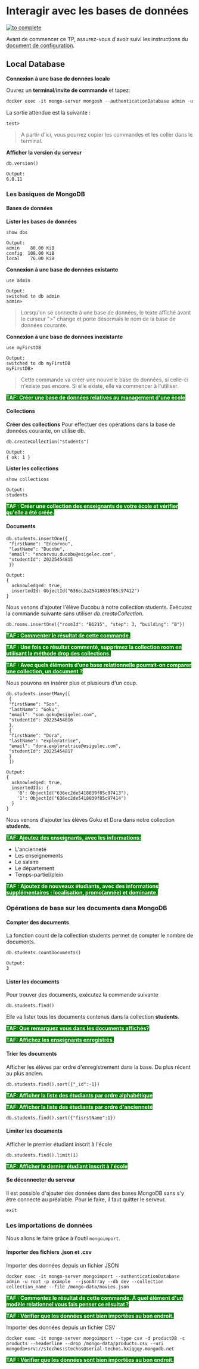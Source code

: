 # Interagir avec les bases de données
[![to complete](https://img.shields.io/badge/TP_1_:_MongoDB_Basics-2ea44f)](#)

Avant de commencer ce TP, assurez-vous d'avoir suivi les instructions du [document de configuration](connect-to-mongo.md).
## Local Database
**Connexion à une base de données locale**

Ouvrez un **terminal**/**invite de commande** et tapez:
```PowerShell
docker exec -it mongo-server mongosh --authenticationDatabase admin -u root -p example
```
La sortie attendue est la suivante :
```JS
test> 
```
> A partir d'ici, vous pourrez copier les commandes et les coller dans le terminal.

**Afficher la version du serveur**
```JS
db.version()
```
```JS
Output:
6.0.11
```
### Les basiques de MongoDB
#### Bases de données
**Lister les bases de données**
```JS
show dbs
```
```JS
Output:
admin    80.00 KiB
config  108.00 KiB
local    76.00 KiB
```
**Connexion à une base de données existante**
```JS
use admin
```
```JS
Output:
switched to db admin
admin>
```
> Lorsqu'on se connecte à une base de données, le texte affiché avant le curseur ">" change et porte désormais le nom de la base de données courante.

**Connexion à une base de données inexistante**
```JS
use myFirstDB
```
```JS
Output:
switched to db myFirstDB
myFirstDB>
```
>Cette commande va créer une nouvelle base de données, si celle-ci n'existe pas encore. Si elle existe, elle va commencer à l'utiliser. 

<span style="background : green ; color : white">**TAF: Créer une base de données relatives au management d'une école**

#### Collections
**Créer des collections**
Pour effectuer des opérations dans la base de données courante, on utilise db.
```JS
db.createCollection("students")
```
```JS
Output:
{ ok: 1 }
```
**Lister les collections**
```JS
show collections
```
```JS
Output:
students
```
<span style="background : green ; color : white">**TAF : Créer une collection des enseignants de votre école et vérifier qu'elle a été créée.**

#### Documents
```JS
db.students.insertOne({
 "firstName": "Encorvou",
 "lastName": "Ducobu",
 "email": "encorvou.ducobu@esigelec.com",
 "studentId": 20225454815
 })
```

```JS
Output:
{
  acknowledged: true,
  insertedId: ObjectId("636ec2a25418039f85c97412")
}
```
Nous venons d'ajouter l'élève Ducobu à notre collection students.
Exécutez la commande suivante sans utiliser *db.createCollection*.
```JS
db.rooms.insertOne({"roomId": "B1215", "step": 3, "building": "B"})
```
<span style="background : green ; color : white">**TAF : Commenter le résultat de cette commande.**</span>

<span style="background : green ; color : white">**TAF : Une fois ce résultat commenté, supprimez la collection room en utilisant la méthode drop des collections.**</span>

<span style="background : green ; color : white">**TAF : Avec quels éléments d’une base relationnelle pourrait-on comparer une collection, un document ?**</span>

Nous pouvons en insérer plus et plusieurs d'un coup.
```JS
db.students.insertMany([
 {
 "firstName": "Son",
 "lastName": "Goku",
 "email": "son.goku@esigelec.com",
 "studentId": 20225454816
 },
 {
 "firstName": "Dora",
 "lastName": "exploratrice",
 "email": "dora.exploratrice@esigelec.com",
 "studentId": 20225454817
 }
 ])
```
```JS
Output:
{
  acknowledged: true,
  insertedIds: {
    '0': ObjectId("636ec2de5418039f85c97413"),
    '1': ObjectId("636ec2de5418039f85c97414")
  }
}
```
Nous venons d'ajouter les élèves Goku et Dora dans notre collection **students.**

<span style="background : green ; color : white">**TAF: Ajoutez des enseignants, avec les informations:**
- L'ancienneté
- Les enseignements
- Le salaire
- Le département
- Temps-partiel/plein

<span style="background : green ; color : white">**TAF : Ajoutez de nouveaux étudiants, avec des informations supplémentaires : localisation, promo(année) et dominante.**

### Opérations de base sur les documents dans MongoDB
#### Compter des documents
La fonction count de la collection students permet de compter le nombre de documents.
```JS
db.students.countDocuments()
```
```JS
Output:
3
```

#### Lister les documents
Pour trouver des documents, exécutez la commande suivante
```JS
db.students.find()
```
Elle va lister tous les documents contenus dans la collection **students**.

<span style="background : green ; color : white">**TAF: Que remarquez vous dans les documents affichés?**

<span style="background : green ; color : white">**TAF: Affichez les enseignants enregistrés.**
#### Trier les documents
Afficher les élèves par ordre d'enregistrement dans la base. Du plus récent au plus ancien.
```JS
db.students.find().sort({"_id":-1})
```
<span style="background : green ; color : white">**TAF: Afficher la liste des étudiants par ordre alphabétique**

<span style="background : green ; color : white">**TAF: Afficher la liste des étudiants par ordre d'ancienneté**
```JS
db.students.find().sort({"fisrstName":1})
```
#### Limiter les documents
Afficher le premier étudiant inscrit à l'école
```JS
db.students.find().limit(1)
```
<span style="background : green ; color : white">**TAF: Afficher le dernier étudiant inscrit à l'école**
#### Se déconnecter du serveur
Il est possible d'ajouter des données dans des bases MongoDB sans s'y être connecté au préalable. Pour le faire, il faut quitter le serveur.
```JS
exit
```
### Les importations de données
Nous allons le faire grâce à l'outil `mongoimport`.
#### Importer des fichiers .json et .csv
Importer des données depuis un fichier JSON
```shell
docker exec -it mongo-server mongoimport --authenticationDatabase admin -u root -p example  --jsonArray --db dev --collection collection_name --file /mongo-data/movies.json
```
<span style="background : green ; color : white">**TAF : Commentez le résultat de cette commande. À quel élément d'un modèle relationnel vous fais penser ce résultat ?**

<span style="background : green ; color : white">**TAF : Vérifier que les données sont bien importées au bon endroit.**

Importer des données depuis un fichier CSV
```shell
docker exec -it mongo-server mongoimport --type csv -d productDB -c products --headerline --drop /mongo-data/products.csv --uri mongodb+srv://stechos:stechos@serial-techos.hxiqgqy.mongodb.net
```
<span style="background : green ; color : white">**TAF : Vérifier que les données sont bien importées au bon endroit.**


